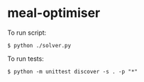 meal-optimiser
==============

To run script:

    $ python ./solver.py

To run tests:

    $ python -m unittest discover -s . -p "*"

